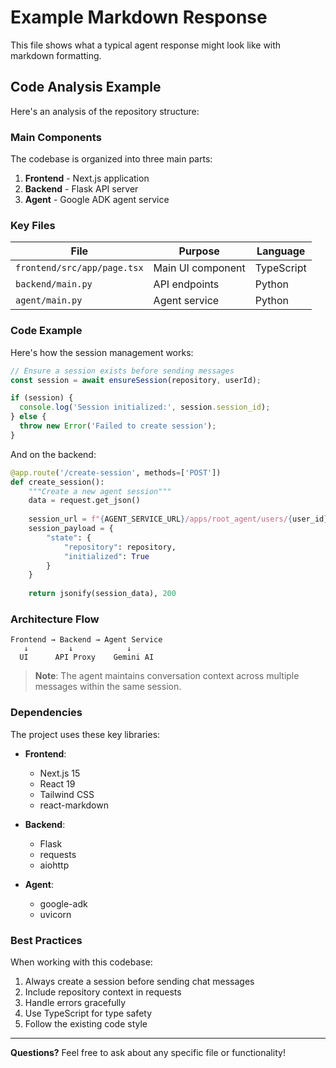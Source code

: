 # Example Markdown Response

This file shows what a typical agent response might look like with markdown formatting.

## Code Analysis Example

Here's an analysis of the repository structure:

### Main Components

The codebase is organized into three main parts:

1. **Frontend** - Next.js application
2. **Backend** - Flask API server
3. **Agent** - Google ADK agent service

### Key Files

| File | Purpose | Language |
|------|---------|----------|
| `frontend/src/app/page.tsx` | Main UI component | TypeScript |
| `backend/main.py` | API endpoints | Python |
| `agent/main.py` | Agent service | Python |

### Code Example

Here's how the session management works:

```typescript
// Ensure a session exists before sending messages
const session = await ensureSession(repository, userId);

if (session) {
  console.log('Session initialized:', session.session_id);
} else {
  throw new Error('Failed to create session');
}
```

And on the backend:

```python
@app.route('/create-session', methods=['POST'])
def create_session():
    """Create a new agent session"""
    data = request.get_json()
    
    session_url = f"{AGENT_SERVICE_URL}/apps/root_agent/users/{user_id}/sessions/{session_id}"
    session_payload = {
        "state": {
            "repository": repository,
            "initialized": True
        }
    }
    
    return jsonify(session_data), 200
```

### Architecture Flow

```
Frontend → Backend → Agent Service
   ↓         ↓            ↓
  UI      API Proxy    Gemini AI
```

> **Note**: The agent maintains conversation context across multiple messages within the same session.

### Dependencies

The project uses these key libraries:

- **Frontend**:
  - Next.js 15
  - React 19
  - Tailwind CSS
  - react-markdown

- **Backend**:
  - Flask
  - requests
  - aiohttp

- **Agent**:
  - google-adk
  - uvicorn

### Best Practices

When working with this codebase:

1. Always create a session before sending chat messages
2. Include repository context in requests
3. Handle errors gracefully
4. Use TypeScript for type safety
5. Follow the existing code style

---

**Questions?** Feel free to ask about any specific file or functionality!
